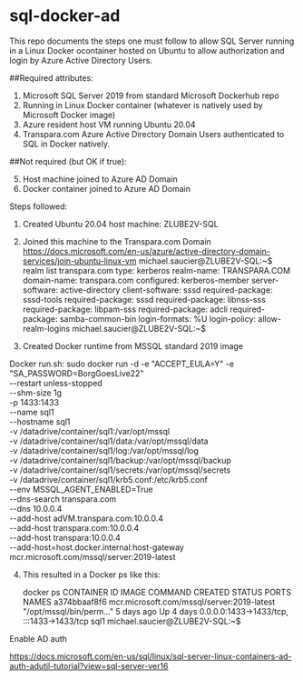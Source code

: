 # sql-docker-ad

This repo documents the steps one must follow to allow SQL Server running in a Linux Docker ocontainer hosted on Ubuntu to allow authorization and login by Azure Active Directory Users. 

##Required attributes:

1) Microsoft SQL Server 2019 from standard Microsoft Dockerhub repo
2) Running in Linux Docker container (whatever is natively used by Microsoft Docker image)
3) Azure resident host VM running Ubuntu 20.04
4) Transpara.com Azure Active Directory Domain Users authenticated to SQL in Docker natively.

##Not required (but OK if true):

5) Host machine joined to Azure AD Domain
6) Docker container joined to Azure AD Domain

Steps followed:

1) Created Ubuntu 20.04 host machine: ZLUBE2V-SQL

2) Joined this machine to the Transpara.com Domain
https://docs.microsoft.com/en-us/azure/active-directory-domain-services/join-ubuntu-linux-vm
michael.saucier@ZLUBE2V-SQL:~$ realm list
transpara.com
  type: kerberos
  realm-name: TRANSPARA.COM
  domain-name: transpara.com
  configured: kerberos-member
  server-software: active-directory
  client-software: sssd
  required-package: sssd-tools
  required-package: sssd
  required-package: libnss-sss
  required-package: libpam-sss
  required-package: adcli
  required-package: samba-common-bin
  login-formats: %U
  login-policy: allow-realm-logins
michael.saucier@ZLUBE2V-SQL:~$ 

3) Created Docker runtime from MSSQL standard 2019 image

Docker run.sh: 
sudo docker run -d -e "ACCEPT_EULA=Y" -e "SA_PASSWORD=BorgGoesLive22" \
   --restart unless-stopped \
   --shm-size 1g \
   -p 1433:1433 \
   --name sql1 \
   --hostname sql1 \
   -v /datadrive/container/sql1:/var/opt/mssql \
   -v /datadrive/container/sql1/data:/var/opt/mssql/data \
   -v /datadrive/container/sql1/log:/var/opt/mssql/log \
   -v /datadrive/container/sql1/backup:/var/opt/mssql/backup \
   -v /datadrive/container/sql1/secrets:/var/opt/mssql/secrets \
   -v /datadrive/container/sql1/krb5.conf:/etc/krb5.conf \
   --env MSSQL_AGENT_ENABLED=True \
   --dns-search transpara.com \
   --dns 10.0.0.4 \
   --add-host adVM.transpara.com:10.0.0.4 \
   --add-host transpara.com:10.0.0.4 \
   --add-host transpara:10.0.0.4 \
   --add-host=host.docker.internal:host-gateway \
   mcr.microsoft.com/mssql/server:2019-latest

4) This resulted in a Docker ps like this:

    docker ps
    CONTAINER ID   IMAGE                                        COMMAND                  CREATED      STATUS      PORTS                                       NAMES
    a374bbaaf8f6   mcr.microsoft.com/mssql/server:2019-latest   "/opt/mssql/bin/perm…"   5 days ago   Up 4 days   0.0.0.0:1433->1433/tcp, :::1433->1433/tcp   sql1
    michael.saucier@ZLUBE2V-SQL:~$ 

Enable AD auth

https://docs.microsoft.com/en-us/sql/linux/sql-server-linux-containers-ad-auth-adutil-tutorial?view=sql-server-ver16


